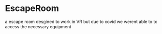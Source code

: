 # EscapeRoom
a escape room desgined to work in VR but due to covid we werent able to to access the necessary equipment

